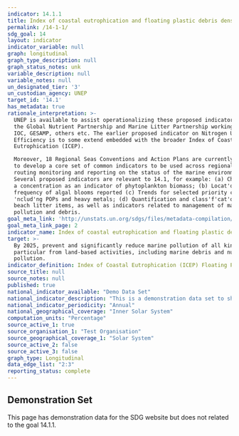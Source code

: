 ```yaml
---
indicator: 14.1.1
title: Index of coastal eutrophication and floating plastic debris density
permalink: /14-1-1/
sdg_goal: 14
layout: indicator
indicator_variable: null
graph: longitudinal
graph_type_description: null
graph_status_notes: unk
variable_description: null
variable_notes: null
un_designated_tier: '3'
un_custodian_agency: UNEP
target_id: '14.1'
has_metadata: true
rationale_interpretation: >-
  UNEP is available to assist operationalizing these proposed indicators through
  the Global Nutrient Partnership and Marine Litter Partnership working with
  IOC, GESAMP, others etc. The earlier proposed indicator on Nitrogen Use
  Efficiency is to some extend embedded with the broader Index of Coastal
  Eutrophication (ICEP). 

  Moreover, 18 Regional Seas Conventions and Action Plans are currently working
  to develop a core set of common indicators to be used across regional seas for
  routing monitoring and reporting on the status of the marine environment.
  Several proposed indicators are relevant to 14.1, for example: (a) Chlorophyll
  a concentration as an indicator of phytoplankton biomass; (b) Locat'ons and
  frequency of algal blooms reported (c) Trends for selected priority chemicals
  'nclud'ng POPs and heavy metals; (d) Quantification and class'f'cat'on of
  beach litter items, as well as indicators related to management of marine
  pollution and debris.
goal_meta_link: 'http://unstats.un.org/sdgs/files/metadata-compilation/Metadata-Goal-14.pdf'
goal_meta_link_page: 2
indicator_name: Index of coastal eutrophication and floating plastic debris density
target: >-
  By 2025, prevent and significantly reduce marine pollution of all kinds, in
  particular from land-based activities, including marine debris and nutrient
  pollution.
indicator_definition: Index of Coastal Eutrophication (ICEP) Floating Plastic Debris (Particles/Km2)
source_title: null
source_notes: null
published: true
national_indicator_available: "Demo Data Set"
national_indicator_description: "This is a demonstration data set to show different features of this website."
national_indicator_periodicity: "Annual"
national_geographical_coverage: "Inner Solar System"
computation_units: "Percentage"
source_active_1: true
source_organisation_1: "Test Organisation"
source_geographical_coverage_1: "Solar System"
source_active_2: false
source_active_3: false
graph_type: Longitudinal
data_edge_list: "2:3"
reporting_status: complete
---
```


## Demonstration Set

This page has demonstration data for the SDG website but does not related to the goal 14.1.1.
